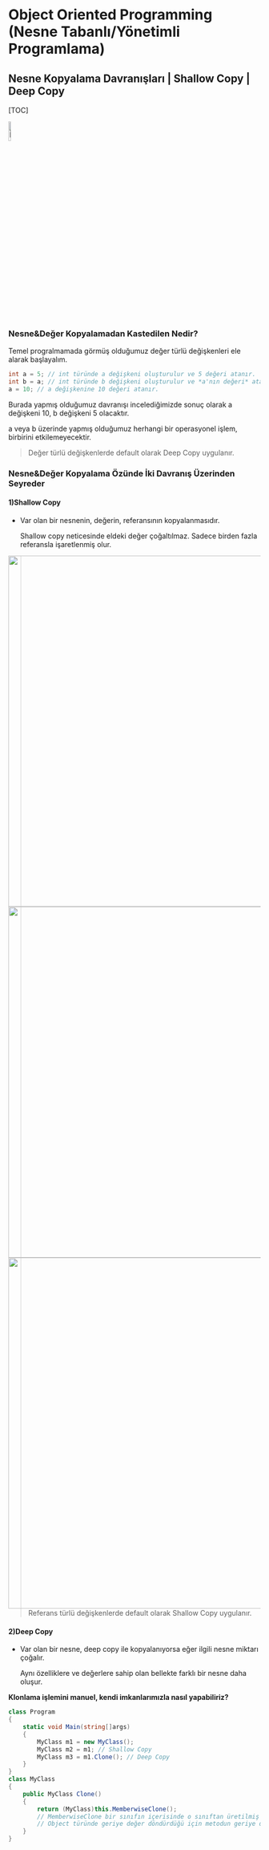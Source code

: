 # Object  Oriented Programming (Nesne Tabanlı/Yönetimli Programlama)

## Nesne Kopyalama Davranışları | Shallow Copy | Deep Copy

[TOC]

<img src = https://github.com/trukafatsum/CSharpNotlarim/blob/main/OOP/%C4%B0lgili%20Ders%20QR/07-QR.png width=10% alt="İlgili Video İçeriği QR" />

### Nesne&Değer Kopyalamadan Kastedilen Nedir?

Temel progralmamada görmüş olduğumuz değer türlü değişkenleri ele alarak başlayalım.

```csharp
int a = 5; // int türünde a değişkeni oluşturulur ve 5 değeri atanır.
int b = a; // int türünde b değişkeni oluşturulur ve *a'nın değeri* atanır.
a = 10; // a değişkenine 10 değeri atanır.
```

Burada yapmış olduğumuz davranışı incelediğimizde sonuç olarak a değişkeni 10, b değişkeni 5 olacaktır.

a veya b üzerinde yapmış olduğumuz herhangi bir operasyonel işlem, birbirini etkilemeyecektir.

> Değer türlü değişkenlerde default olarak Deep Copy uygulanır.



### Nesne&Değer Kopyalama Özünde İki Davranış Üzerinden Seyreder

#### 1)Shallow Copy

* Var olan bir nesnenin, değerin, referansının kopyalanmasıdır.

  Shallow copy neticesinde eldeki değer çoğaltılmaz. Sadece birden fazla referansla işaretlenmiş olur.

<img src=https://i.imgur.com/maobWLA.png width=700, align=left />

<img src=https://i.imgur.com/KbXgze9.png width=700, align=left />

<img src=https://i.imgur.com/tKvxsbs.png width=700, align=left />

> Referans türlü değişkenlerde default olarak Shallow Copy uygulanır.



#### 2)Deep Copy

* Var olan bir nesne, deep copy ile kopyalanıyorsa eğer ilgili nesne miktarı çoğalır. 

  Aynı özelliklere ve değerlere sahip olan bellekte farklı bir nesne daha oluşur.

**Klonlama işlemini manuel, kendi imkanlarımızla nasıl yapabiliriz?**

```csharp
class Program
{
    static void Main(string[]args)
    {
        MyClass m1 = new MyClass();
        MyClass m2 = m1; // Shallow Copy
        MyClass m3 = m1.Clone(); // Deep Copy
    }
}
class MyClass
{
    public MyClass Clone()
    {
        return (MyClass)this.MemberwiseClone();
        // MemberwiseClone bir sınıfın içerisinde o sınıftan üretilmiş olan o anki nesneyi klonlamamızı sağlayan bir fonksiyondur.
        // Object türünde geriye değer döndürdüğü için metodun geriye dönüş türüne cast etmemiz gerekir.
    }
}
```

